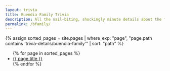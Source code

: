 ```yaml
---
layout: trivia
title: Buendia Family Trivia
description: All the nail-biting, shockingly minute details about the family.
permalink: /bfamily/
---
```


{% assign sorted_pages = site.pages | where_exp: "page", "page.path contains 'trivia-details/buendia-family'" | sort: "path" %}

<ul>
{% for page in sorted_pages %}
    <li><a href="{{ page.url | relative_url }}">{{ page.title }}</a></li>
{% endfor %}
</ul>